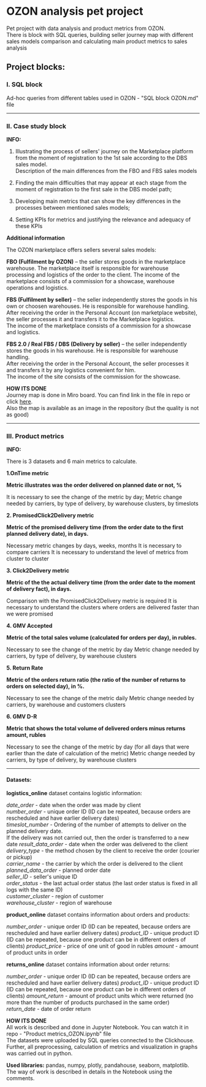 # OZON analysis pet project
Pet project with data analysis and product metrics from OZON.  
There is block with SQL queries, building seller journey map with different sales models comparison and calculating main product metrics to sales analysis  

## Project blocks:
### I. SQL block  
  
Ad-hoc queries from different tables used in OZON - "SQL block OZON.md" file  

-----------------------------------------------
### II. Case study block

**INFO:**
1. Illustrating the process of sellers' journey on the Marketplace platform from the moment of registration to the 1st sale according to the DBS sales model.  
Description of the main differences from the FBO and FBS sales models

2. Finding the main difficulties that may appear at each stage from the moment of registration to the first sale in the DBS model path;

3. Developing main metrics that can show the key differences in the processes between mentioned sales models;

4. Setting KPIs for metrics and justifying the relevance and adequacy of these KPIs

**Additional information**

The OZON marketplace offers sellers several sales models:

**FBO (Fulfilment by OZON)** – the seller stores goods in the marketplace warehouse. The marketplace itself is responsible for warehouse  
processing and logistics of the order to the client. The income of the marketplace consists of a commission for a showcase, warehouse operations and logistics.  

**FBS (Fulfilment by seller)** – the seller independently stores the goods in his own or choosen warehouses. He is responsible for warehouse handling.  
After receiving the order in the Personal Account (on marketplace website), the seller processes it and transfers it to the Marketplace logistics.  
The income of the marketplace consists of a commission for a showcase and logistics.  

**FBS 2.0 / Real FBS / DBS (Delivery by seller)** – the seller independently stores the goods in his warehouse. He is responsible for warehouse handling.  
After receiving the order in the Personal Account, the seller processes it and transfers it by any logistics convenient for him.  
The income of the site consists of the commission for the showcase.  

**HOW ITS DONE**  
Journey map is done in Miro board. You can find link in the file in repo or click [here](https://miro.com/app/board/uXjVPNNncKo=/).  
Also the map is available as an image in the repository (but the quality is not as good)

-----------------------------------
### III. Product metrics  

**INFO:**  

There is 3 datasets and 6 main metrics to calculate.

**1.OnTime metric**  

**Metric illustrates was the order delivered on planned date or not, %**

It is necessary to see the change of the metric by day;
Metric change needed by carriers, by type of delivery, by warehouse clusters, by timeslots

**2. PromisedClick2Delivery metric**  

**Metric of the promised delivery time (from the order date to the first planned delivery date), in days.**

Necessary metric changes by days, weeks, months
It is necessary to compare carriers
It is necessary to understand the level of metrics from cluster to cluster

**3. Click2Delivery metric**  

**Metric of the the actual delivery time (from the order date to the moment of delivery fact), in days.**

Comparison with the PromisedClick2Delivery metric is required
It is necessary to understand the clusters where orders are delivered faster than we were promised

**4. GMV Accepted**  

**Metric of the total sales volume (calculated for orders per day), in rubles.**

Necessary to see the change of the metric by day
Metric change needed by carriers, by type of delivery, by warehouse clusters

**5. Return Rate**  

**Metric of the orders return ratio (the ratio of the number of returns to orders on selected day), in %.**

Necessary to see the change of the metric daily
Metric change needed by carriers, by warehouse and customers clusters

**6. GMV D-R**  

**Metric that shows the total volume of delivered orders minus returns amount, rubles**  

Necessary to see the change of the metric by day (for all days that were earlier than the date of calculation of the metric)
Metric change needed by carriers, by type of delivery, by warehouse clusters  

-----------------
#### Datasets:

**logistics_online** dataset contains logistic information:  

*date_order* - date when the order was made by client  
*number_order* - unique order ID (ID can be repeated, because orders are rescheduled and have earlier delivery dates)  
*timeslot_number* - Ordering of the number of attempts to deliver on the planned delivery date.  
					If the delivery was not carried out, then the order is transferred to a new date
*result_data_order* - date when the order was delivered to the client  
*delivery_type* - the method chosen by the client to receive the order (courier or pickup)  
*carrier_name* - the carrier by which the order is delivered to the client  
*planned_data_order* - planned order date  
*seller_ID* - seller's unique ID  
*order_status* - the last actual order status (the last order status is fixed in all logs with the same ID)  
*customer_cluster* - region of customer  
*warehouse_cluster* - region of warehouse  


**product_online** dataset contains information about orders and products:

*number_order* - unique order ID (ID can be repeated, because orders are rescheduled and have earlier delivery dates)
*product_ID* - unique product ID (ID can be repeated, because one product can be in different orders of clients)
*product_price* - price of one unit of good in rubles
*amount* - amount of product units in order

**returns_online** dataset contains information about order returns:

*number_order* - unique order ID (ID can be repeated, because orders are rescheduled and have earlier delivery dates)
*product_ID* - unique product ID (ID can be repeated, because one product can be in different orders of clients)
*amount_return* - amount of product units which were returned (no more than the number of products purchased in the same order)
*return_date* - date of order return  


**HOW ITS DONE**  
All work is described and done in Jupyter Notebook. You can watch it in repo - "Product metrics_OZON.ipynb" file  
The datasets were uploaded by SQL queries connected to the Clickhouse.  
Further, all preprocessing, calculation of metrics and visualization in graphs was carried out in python.  

**Used libraries:** pandas, numpy, plotly, pandahouse, seaborn, matplotlib.
The way of work is described in details in the Notebook using the comments.

